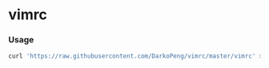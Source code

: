 # vimrc

### Usage

``` bash
curl 'https://raw.githubusercontent.com/DarkoPeng/vimrc/master/vimrc' >> ~/.vimrc
```
